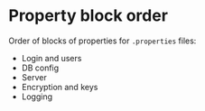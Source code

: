 
# Property block order
Order of blocks of properties for `.properties` files:
- Login and users
- DB config
- Server
- Encryption and keys
- Logging

